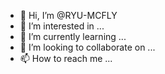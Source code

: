 - 👋 Hi, I’m @RYU-MCFLY
- 👀 I’m interested in ...
- 🌱 I’m currently learning ...
- 💞️ I’m looking to collaborate on ...
- 📫 How to reach me ...

<!---
RYU-MCFLY/RYU-MCFLY is a ✨ special ✨ repository because its `README.md` (this file) appears on your GitHub profile.
You can click the Preview link to take a look at your changes.

Random Matrix Theory Simulations with Neural Networks
--->

